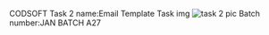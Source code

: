 CODSOFT
Task 2 name:Email Template
Task img
![task 2 pic](https://github.com/PRIYA0612B/CODSOFT/assets/119473964/ea08edfc-a48f-4648-a281-0d847c6ec79e)
Batch number:JAN BATCH A27
